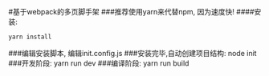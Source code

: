 #基于webpack的多页脚手架
###推荐使用yarn来代替npm, 因为速度快!
####安装: 
```javascript
yarn install
```
###编辑安装脚本, 编辑init.config.js
###安装完毕,自动创建项目结构: node init
###开发阶段: yarn run dev
###编译阶段: yarn run build

